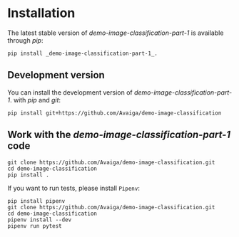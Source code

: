 # Installation

The latest stable version of _demo-image-classification-part-1_ is available through _pip_:
```
pip install _demo-image-classification-part-1_.
```

## Development version

You can install the development version of _demo-image-classification-part-1_. with _pip_ and _git_:
```
pip install git+https://github.com/Avaiga/demo-image-classification
```

## Work with the _demo-image-classification-part-1_ code
```
git clone https://github.com/Avaiga/demo-image-classification.git
cd demo-image-classification
pip install .
```

If you want to run tests, please install `Pipenv`:
```
pip install pipenv
git clone https://github.com/Avaiga/demo-image-classification.git
cd demo-image-classification
pipenv install --dev
pipenv run pytest
```
